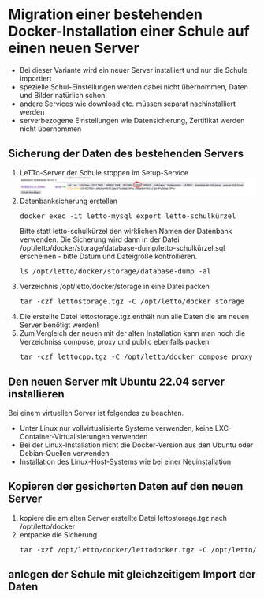 # Migration einer bestehenden Docker-Installation einer Schule auf einen neuen Server

* Bei dieser Variante wird ein neuer Server installiert und nur die Schule importiert
* spezielle Schul-Einstellungen werden dabei nicht übernommen, Daten und Bilder natürlich schon.
* andere Services wie download etc. müssen separat nachinstalliert werden
* serverbezogene Einstellungen wie Datensicherung, Zertifikat werden nicht übernommen

## Sicherung der Daten des bestehenden Servers
1. LeTTo-Server der Schule stoppen im Setup-Service <br>![img.png](img.png)
2. Datenbanksicherung erstellen
   <pre>docker exec -it letto-mysql export letto-schulkürzel</pre>
   Bitte statt letto-schulkürzel den wirklichen Namen der Datenbank verwenden.
   Die Sicherung wird dann in der Datei /opt/letto/docker/storage/database-dump/letto-schulkürzel.sql  
   erscheinen - bitte Datum und Dateigröße kontrollieren.
   <pre>ls /opt/letto/docker/storage/database-dump -al</pre>
3. Verzeichnis /opt/letto/docker/storage in eine Datei packen 
   <pre>tar -czf lettostorage.tgz -C /opt/letto/docker storage</pre>
4. Die erstellte Datei lettostorage.tgz enthält nun alle Daten die am neuen Server benötigt werden!
5. Zum Vergleich der neuen mit der alten Installation kann man noch die Verzeichniss compose, proxy und public ebenfalls packen
   <pre>tar -czf lettocpp.tgz -C /opt/letto/docker compose proxy public</pre>

## Den neuen Server mit Ubuntu 22.04 server installieren
Bei einem virtuellen Server ist folgendes zu beachten.
* Unter Linux nur vollvirtualisierte Systeme verwenden, keine LXC-Container-Virtualisierungen verwenden
* Bei der Linux-Installation nicht die Docker-Version aus den Ubuntu oder Debian-Quellen verwenden
* Installation des Linux-Host-Systems wie bei einer [Neuinstallation](/howto/admin/install)

## Kopieren der gesicherten Daten auf den neuen Server
1. kopiere die am alten Server erstellte Datei lettostorage.tgz nach /opt/letto/docker
2. entpacke die Sicherung 
   <pre>tar -xzf /opt/letto/docker/lettodocker.tgz -C /opt/letto/docker</pre>

## anlegen der Schule mit gleichzeitigem Import der Daten
